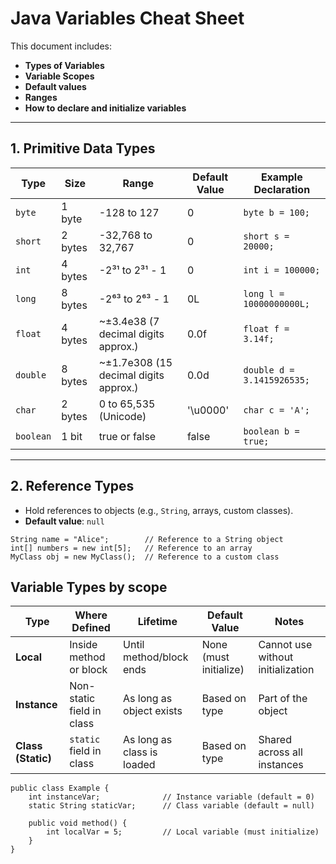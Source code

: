 # Java Variables Cheat Sheet

This document includes:

- **Types of Variables**
- **Variable Scopes**
- **Default values**
- **Ranges**
- **How to declare and initialize variables**

---

## 1. Primitive Data Types

| Type      | Size     | Range                                | Default Value | Example Declaration              |
|-----------|----------|--------------------------------------|----------------|----------------------------------|
| `byte`    | 1 byte   | -128 to 127                          | 0              | `byte b = 100;`                  |
| `short`   | 2 bytes  | -32,768 to 32,767                    | 0              | `short s = 20000;`              |
| `int`     | 4 bytes  | -2³¹ to 2³¹ - 1                      | 0              | `int i = 100000;`               |
| `long`    | 8 bytes  | -2⁶³ to 2⁶³ - 1                      | 0L             | `long l = 10000000000L;`        |
| `float`   | 4 bytes  | ~±3.4e38 (7 decimal digits approx.)  | 0.0f           | `float f = 3.14f;`              |
| `double`  | 8 bytes  | ~±1.7e308 (15 decimal digits approx.)| 0.0d           | `double d = 3.1415926535;`      |
| `char`    | 2 bytes  | 0 to 65,535 (Unicode)                | '\u0000'       | `char c = 'A';`                 |
| `boolean` | 1 bit    | true or false                        | false          | `boolean b = true;`             |

---

## 2. Reference Types

- Hold references to objects (e.g., `String`, arrays, custom classes).
- **Default value**: `null`

```
String name = "Alice";        // Reference to a String object
int[] numbers = new int[5];   // Reference to an array
MyClass obj = new MyClass();  // Reference to a custom class
```

## Variable Types by scope

| Type               | Where Defined             | Lifetime                   | Default Value          | Notes                             |
| ------------------ | ------------------------- | -------------------------- | ---------------------- | --------------------------------- |
| **Local**          | Inside method or block    | Until method/block ends    | None (must initialize) | Cannot use without initialization |
| **Instance**       | Non-static field in class | As long as object exists   | Based on type          | Part of the object                |
| **Class (Static)** | `static` field in class   | As long as class is loaded | Based on type          | Shared across all instances       |

```
public class Example {
    int instanceVar;              // Instance variable (default = 0)
    static String staticVar;      // Class variable (default = null)

    public void method() {
        int localVar = 5;         // Local variable (must initialize)
    }
}
```
